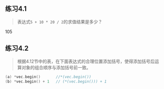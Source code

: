 ## 练习4.1

> 表达式`5 + 10 * 20 / 2`的求值结果是多少？

105

## 练习4.2

> 根据4.12节中的表，在下面表达式的合理位置添加括号，使得添加括号后运算对象的组合顺序与添加括号前一致。

```cpp
(a) *vec.begin()       //*(vec.begin())
(b) *vec.begin() + 1   // (*(vec.begin())) + 1
```

